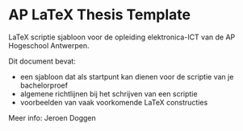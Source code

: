 AP LaTeX Thesis Template
========================

LaTeX scriptie sjabloon voor de opleiding elektronica-ICT van de AP Hogeschool Antwerpen.


Dit document bevat:
 - een sjabloon dat als startpunt kan dienen voor de scriptie van je bachelorproef
 - algemene richtlijnen bij het schrijven van een scriptie
 - voorbeelden van vaak voorkomende LaTeX constructies

Meer info: Jeroen Doggen

